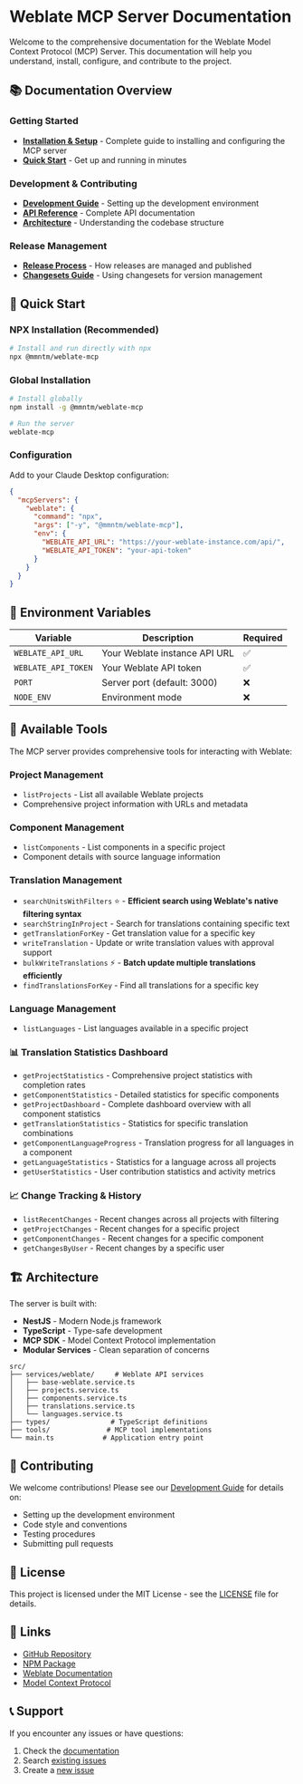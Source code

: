 # Weblate MCP Server Documentation

Welcome to the comprehensive documentation for the Weblate Model Context Protocol (MCP) Server. This documentation will help you understand, install, configure, and contribute to the project.

## 📚 Documentation Overview

### Getting Started
- **[Installation & Setup](./MCP_SETUP.md)** - Complete guide to installing and configuring the MCP server
- **[Quick Start](#quick-start)** - Get up and running in minutes

### Development & Contributing
- **[Development Guide](./DEVELOPMENT.md)** - Setting up the development environment
- **[API Reference](./API.md)** - Complete API documentation
- **[Architecture](./ARCHITECTURE.md)** - Understanding the codebase structure

### Release Management
- **[Release Process](./RELEASE.md)** - How releases are managed and published
- **[Changesets Guide](./CHANGESETS.md)** - Using changesets for version management

## 🚀 Quick Start

### NPX Installation (Recommended)
```bash
# Install and run directly with npx
npx @mmntm/weblate-mcp
```

### Global Installation
```bash
# Install globally
npm install -g @mmntm/weblate-mcp

# Run the server
weblate-mcp
```

### Configuration
Add to your Claude Desktop configuration:
```json
{
  "mcpServers": {
    "weblate": {
      "command": "npx",
      "args": ["-y", "@mmntm/weblate-mcp"],
      "env": {
        "WEBLATE_API_URL": "https://your-weblate-instance.com/api/",
        "WEBLATE_API_TOKEN": "your-api-token"
      }
    }
  }
}
```

## 🔧 Environment Variables

| Variable | Description | Required |
|----------|-------------|----------|
| `WEBLATE_API_URL` | Your Weblate instance API URL | ✅ |
| `WEBLATE_API_TOKEN` | Your Weblate API token | ✅ |
| `PORT` | Server port (default: 3000) | ❌ |
| `NODE_ENV` | Environment mode | ❌ |

## 📖 Available Tools

The MCP server provides comprehensive tools for interacting with Weblate:

### Project Management
- `listProjects` - List all available Weblate projects
- Comprehensive project information with URLs and metadata

### Component Management
- `listComponents` - List components in a specific project
- Component details with source language information

### Translation Management
- `searchUnitsWithFilters` ⭐ - **Efficient search using Weblate's native filtering syntax**
- `searchStringInProject` - Search for translations containing specific text
- `getTranslationForKey` - Get translation value for a specific key
- `writeTranslation` - Update or write translation values with approval support
- `bulkWriteTranslations` ⚡ - **Batch update multiple translations efficiently**
- `findTranslationsForKey` - Find all translations for a specific key

### Language Management
- `listLanguages` - List languages available in a specific project

### 📊 Translation Statistics Dashboard
- `getProjectStatistics` - Comprehensive project statistics with completion rates
- `getComponentStatistics` - Detailed statistics for specific components
- `getProjectDashboard` - Complete dashboard overview with all component statistics
- `getTranslationStatistics` - Statistics for specific translation combinations
- `getComponentLanguageProgress` - Translation progress for all languages in a component
- `getLanguageStatistics` - Statistics for a language across all projects
- `getUserStatistics` - User contribution statistics and activity metrics

### 📈 Change Tracking & History
- `listRecentChanges` - Recent changes across all projects with filtering
- `getProjectChanges` - Recent changes for a specific project
- `getComponentChanges` - Recent changes for a specific component
- `getChangesByUser` - Recent changes by a specific user

## 🏗️ Architecture

The server is built with:
- **NestJS** - Modern Node.js framework
- **TypeScript** - Type-safe development
- **MCP SDK** - Model Context Protocol implementation
- **Modular Services** - Clean separation of concerns

```
src/
├── services/weblate/     # Weblate API services
│   ├── base-weblate.service.ts
│   ├── projects.service.ts
│   ├── components.service.ts
│   ├── translations.service.ts
│   └── languages.service.ts
├── types/               # TypeScript definitions
├── tools/              # MCP tool implementations
└── main.ts            # Application entry point
```

## 🤝 Contributing

We welcome contributions! Please see our [Development Guide](./DEVELOPMENT.md) for details on:
- Setting up the development environment
- Code style and conventions
- Testing procedures
- Submitting pull requests

## 📝 License

This project is licensed under the MIT License - see the [LICENSE](../LICENSE) file for details.

## 🔗 Links

- [GitHub Repository](https://github.com/mmntm/weblate-mcp)
- [NPM Package](https://www.npmjs.com/package/@mmntm/weblate-mcp)
- [Weblate Documentation](https://docs.weblate.org/)
- [Model Context Protocol](https://modelcontextprotocol.io/)

## 📞 Support

If you encounter any issues or have questions:
1. Check the [documentation](./MCP_SETUP.md)
2. Search [existing issues](https://github.com/mmntm/weblate-mcp/issues)
3. Create a [new issue](https://github.com/mmntm/weblate-mcp/issues/new) 